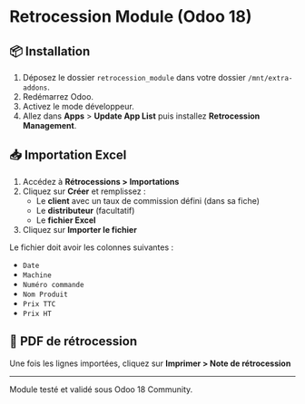# Retrocession Module (Odoo 18)

## 📦 Installation
1. Déposez le dossier `retrocession_module` dans votre dossier `/mnt/extra-addons`.
2. Redémarrez Odoo.
3. Activez le mode développeur.
4. Allez dans **Apps** > **Update App List** puis installez **Retrocession Management**.

## 📥 Importation Excel
1. Accédez à **Rétrocessions > Importations**
2. Cliquez sur **Créer** et remplissez :
   - Le **client** avec un taux de commission défini (dans sa fiche)
   - Le **distributeur** (facultatif)
   - Le **fichier Excel**
3. Cliquez sur **Importer le fichier**

Le fichier doit avoir les colonnes suivantes :
- `Date`
- `Machine`
- `Numéro commande`
- `Nom Produit`
- `Prix TTC`
- `Prix HT`

## 🧾 PDF de rétrocession
Une fois les lignes importées, cliquez sur **Imprimer > Note de rétrocession**

---

Module testé et validé sous Odoo 18 Community.
